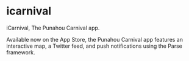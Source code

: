 icarnival
=========

iCarnival, The Punahou Carnival app.

Available now on the App Store, the Punahou Carnival app features an interactive map, a Twitter feed, and push notifications using the Parse framework.
